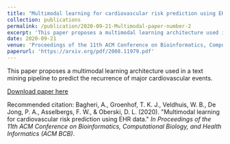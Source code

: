 ```yaml
---
title: "Multimodal learning for cardiovascular risk prediction using EHR data"
collection: publications
permalink: /publication/2020-09-21-Multimodal-paper-number-2
excerpt: 'This paper proposes a multimodal learning architecture used in a text mining pipeline to predict the recurrence of major cardiovascular events.'
date: 2020-09-21
venue: 'Proceedings of the 11th ACM Conference on Bioinformatics, Computational Biology, and Health Informatics (ACM BCB)'
paperurl: 'https://arxiv.org/pdf/2008.11979.pdf'
---
```

This paper proposes a multimodal learning architecture used in a text mining pipeline to predict the recurrence of major cardiovascular events.

[Download paper here](https://arxiv.org/pdf/2008.11979.pdf)

Recommended citation: Bagheri, A., Groenhof, T. K. J., Veldhuis, W. B., De Jong, P. A., Asselbergs, F. W., & Oberski, D. L. (2020). &quot;Multimodal learning for cardiovascular risk prediction using EHR data.&quot; <i>In Proceedings of the 11th ACM Conference on Bioinformatics, Computational Biology, and Health Informatics (ACM BCB)</i>.
